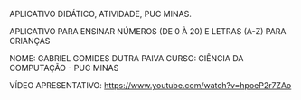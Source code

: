 
  APLICATIVO DIDÁTICO, ATIVIDADE, PUC MINAS.

 APLICATIVO PARA ENSINAR NÚMEROS (DE 0 À 20) E LETRAS (A-Z) PARA CRIANÇAS

NOME: GABRIEL GOMIDES DUTRA PAIVA
CURSO: CIÊNCIA DA COMPUTAÇÃO - PUC MINAS

VÍDEO APRESENTATIVO: https://www.youtube.com/watch?v=hpoeP2r7ZAo
